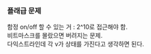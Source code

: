 ### 플래급 문제
함정 on/off 할 수 있는 거 : 2^10로 접근해야 함.  
비트마스크를 몰랐으면 버려지는 문제.  
다익스트라인데 각 v가 상태를 가진다고 생각하면 된다.  

